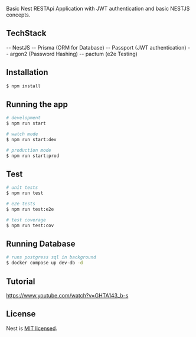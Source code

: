 Basic Nest RESTApi Application with JWT authentication and basic NESTJS concepts.

## TechStack
-- NestJS
-- Prisma (ORM for Database)
-- Passport (JWT authentication)
-- argon2 (Password Hashing)
-- pactum (e2e Testing)
## Installation

```bash
$ npm install
```

## Running the app

```bash
# development
$ npm run start

# watch mode
$ npm run start:dev

# production mode
$ npm run start:prod
```

## Test

```bash
# unit tests
$ npm run test

# e2e tests
$ npm run test:e2e

# test coverage
$ npm run test:cov
```
## Running Database

```bash
# runs postgress sql in background
$ docker compose up dev-db -d
```
## Tutorial

https://www.youtube.com/watch?v=GHTA143_b-s

## License

Nest is [MIT licensed](LICENSE).
